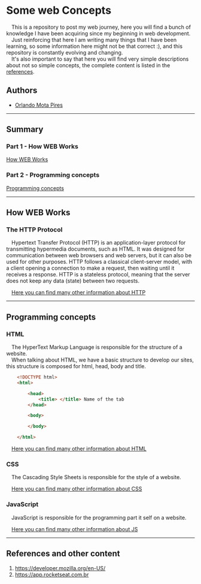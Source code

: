 # Some web Concepts

&emsp;This is a repository to post my web journey, here you will find a bunch of knowledge I have been acquiring since my beginning in web development. </br>
&emsp;Just reinforcing that here I am writing many things that I have been learning, so some information here might not be that correct :), and this repository is constantly evolving and changing. </br>
&emsp;It's also important to say that here you will find very simple descriptions about not so simple concepts, the complete content is listed in the [references](#references-and-other-content).

## Authors

- [Orlando Mota Pires](https://github.com/orlandomotapires)

---

## **Summary**

### **Part 1 - How WEB Works**

[How WEB Works](#how-web-works)</br>

### **Part 2 - Programming concepts**

[Programming concepts](#programming-concepts)</br>

---

## **How WEB Works**

### **The HTTP Protocol**

&emsp;Hypertext Transfer Protocol (HTTP) is an application-layer protocol for transmitting hypermedia documents, such as HTML. It was designed for communication between web browsers and web servers, but it can also be used for other purposes. HTTP follows a classical client-server model, with a client opening a connection to make a request, then waiting until it receives a response. HTTP is a stateless protocol, meaning that the server does not keep any data (state) between two requests.</br>

&emsp;[Here you can find many other information about HTTP](HTTPpart.md)</br>

---

## **Programming concepts**

### **HTML**

&emsp;The HyperText Markup Language is responsible for the structure of a website.</br>
&emsp;When talking about HTML, we have a basic structure to develop our sites, this structure is composed for html, head, body and title.</br>

```HTML
    <!DOCTYPE html> 
    <html> 

        <head> 
            <title> </title> Name of the tab
        </head>

        <body> 

        </body>

    </html>
```

&emsp;[Here you can find many other information about HTML](HTMLpart.md)</br>
  
### **CSS**

&emsp;The Cascading Style Sheets is responsible for the style of a website.</br>

&emsp;[Here you can find many other information about CSS](CSSpart.md)</br>

### **JavaScript**

&emsp;JavaScript is responsible for the programming part it self on a website.</br>

&emsp;[Here you can find many other information about JS](JSpart.md)</br>

---

## **References and other content**

1. <https://developer.mozilla.org/en-US/>
2. <https://app.rocketseat.com.br>
